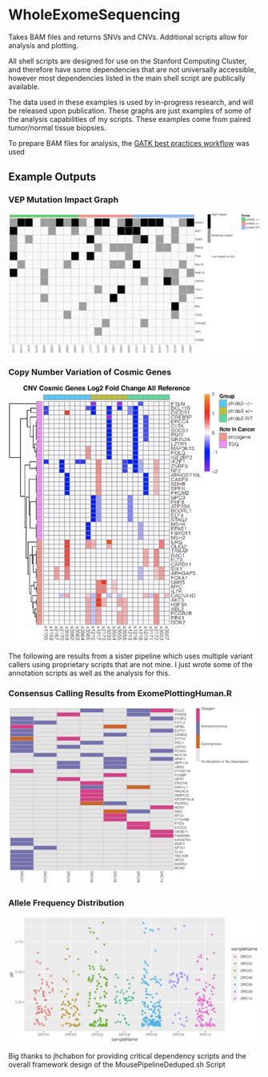 # WholeExomeSequencing
Takes BAM files and returns SNVs and CNVs. Additional scripts allow for analysis and plotting. 

All shell scripts are designed for use on the Stanford Computing Cluster, and therefore have some dependencies that are not universally accessible, however most dependencies listed in the main shell script are publically available. 

The data used in these examples is used by in-progress research, and will be released upon publication. These graphs are just examples of some of the analysis capabilities of my scripts. These examples come from paired tumor/normal tissue biopsies. 

To prepare BAM files for analysis, the [GATK best practices workflow](https://gatk.broadinstitute.org/hc/en-us/articles/360035535912-Data-pre-processing-for-variant-discovery) was used

## Example Outputs

### VEP Mutation Impact Graph

![VEP](ExamplePlots/VEP_sceenshot.png)

### Copy Number Variation of Cosmic Genes 

![CNV](ExamplePlots/cnv_screenshot.png)


The following are results from a sister pipeline which uses multiple variant callers using proprietary scripts that are not mine. I just wrote some of the annotation scripts as well as the analysis for this.

### Consensus Calling Results from ExomePlottingHuman.R

![Consensus](ExamplePlots/human_screenshot.png)

### Allele Frequency Distribution

![AF_freq](ExamplePlots/af_freq_screenshot.png)

Big thanks to jhchabon for providing critical dependency scripts and the overall framework design of the MousePipelineDeduped.sh Script
